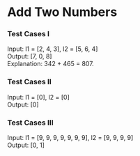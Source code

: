 # Add Two Numbers

### Test Cases I
Input: l1 = [2, 4, 3], l2 = [5, 6, 4] <br>
Output: [7, 0, 8] <br>
Explanation: 342 + 465 = 807.

### Test Cases II
Input: l1 = [0], l2 = [0] <br>
Output: [0]

### Test Cases III
Input: l1 = [9, 9, 9, 9, 9, 9, 9], l2 = [9, 9, 9, 9] <br>
Output: [0, 1]
